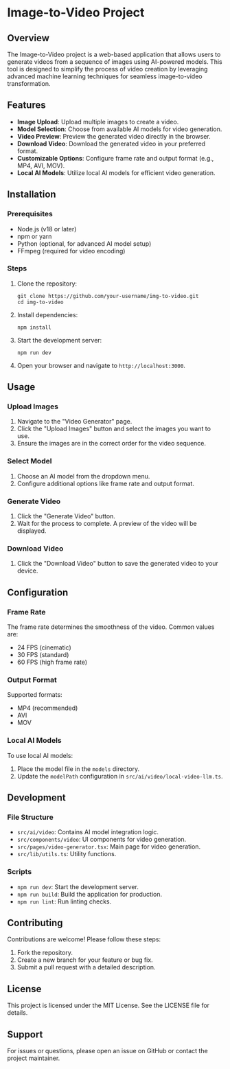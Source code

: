 # Image-to-Video Project

## Overview

The Image-to-Video project is a web-based application that allows users to generate videos from a sequence of images using AI-powered models. This tool is designed to simplify the process of video creation by leveraging advanced machine learning techniques for seamless image-to-video transformation.

## Features

- **Image Upload**: Upload multiple images to create a video.
- **Model Selection**: Choose from available AI models for video generation.
- **Video Preview**: Preview the generated video directly in the browser.
- **Download Video**: Download the generated video in your preferred format.
- **Customizable Options**: Configure frame rate and output format (e.g., MP4, AVI, MOV).
- **Local AI Models**: Utilize local AI models for efficient video generation.

## Installation

### Prerequisites

- Node.js (v18 or later)
- npm or yarn
- Python (optional, for advanced AI model setup)
- FFmpeg (required for video encoding)

### Steps

1. Clone the repository:
   ```
   git clone https://github.com/your-username/img-to-video.git
   cd img-to-video
   ```

2. Install dependencies:
   ```
   npm install
   ```

3. Start the development server:
   ```
   npm run dev
   ```

4. Open your browser and navigate to `http://localhost:3000`.

## Usage

### Upload Images

1. Navigate to the "Video Generator" page.
2. Click the "Upload Images" button and select the images you want to use.
3. Ensure the images are in the correct order for the video sequence.

### Select Model

1. Choose an AI model from the dropdown menu.
2. Configure additional options like frame rate and output format.

### Generate Video

1. Click the "Generate Video" button.
2. Wait for the process to complete. A preview of the video will be displayed.

### Download Video

1. Click the "Download Video" button to save the generated video to your device.

## Configuration

### Frame Rate

The frame rate determines the smoothness of the video. Common values are:
- 24 FPS (cinematic)
- 30 FPS (standard)
- 60 FPS (high frame rate)

### Output Format

Supported formats:
- MP4 (recommended)
- AVI
- MOV

### Local AI Models

To use local AI models:
1. Place the model file in the `models` directory.
2. Update the `modelPath` configuration in `src/ai/video/local-video-llm.ts`.

## Development

### File Structure

- `src/ai/video`: Contains AI model integration logic.
- `src/components/video`: UI components for video generation.
- `src/pages/video-generator.tsx`: Main page for video generation.
- `src/lib/utils.ts`: Utility functions.

### Scripts

- `npm run dev`: Start the development server.
- `npm run build`: Build the application for production.
- `npm run lint`: Run linting checks.

## Contributing

Contributions are welcome! Please follow these steps:
1. Fork the repository.
2. Create a new branch for your feature or bug fix.
3. Submit a pull request with a detailed description.

## License

This project is licensed under the MIT License. See the LICENSE file for details.

## Support

For issues or questions, please open an issue on GitHub or contact the project maintainer.

